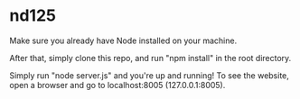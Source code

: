 # nd125

Make sure you already have Node installed on your machine.

After that, simply clone this repo, and run "npm install" in the root directory.

Simply run "node server.js" and you're up and running! To see the website, open a browser and go to localhost:8005 (127.0.0.1:8005).
